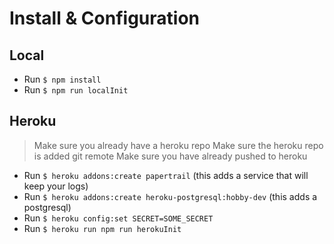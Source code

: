 # Install & Configuration

## Local
- Run `$ npm install`
- Run `$ npm run localInit`

## Heroku
> Make sure you already have a heroku repo
> Make sure the heroku repo is added git remote
> Make sure you have already pushed to heroku

- Run `$ heroku addons:create papertrail` (this adds a service that will keep your logs)
- Run `$ heroku addons:create heroku-postgresql:hobby-dev` (this adds a postgresql)
- Run `$ heroku config:set SECRET=SOME_SECRET`
- Run `$ heroku run npm run herokuInit`
